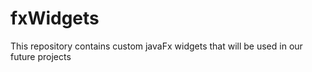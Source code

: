 # fxWidgets
This repository contains custom javaFx widgets that will be used in our future projects
